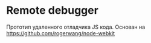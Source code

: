 Remote debugger
===============

Прототип удаленного отладчика JS кода. Основан на https://github.com/rogerwang/node-webkit



